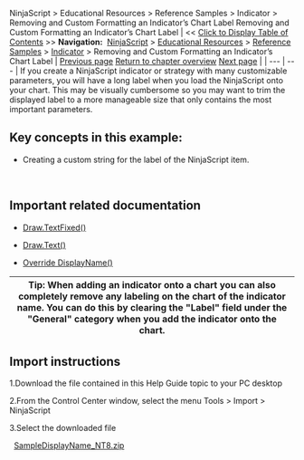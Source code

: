 ﻿
NinjaScript \> Educational Resources \> Reference Samples \> Indicator \> Removing and Custom Formatting an Indicator’s Chart Label
Removing and Custom Formatting an Indicator’s Chart Label
| \<\< [Click to Display Table of Contents](removing_and_custom_formatting.md) \>\> **Navigation:**     [NinjaScript](ninjascript.md) \> [Educational Resources](educational_resources.md) \> [Reference Samples](reference_samples.md) \> [Indicator](indicator2.md) \> Removing and Custom Formatting an Indicator’s Chart Label | [Previous page](multi-colored_plots.md) [Return to chapter overview](indicator2.md) [Next page](using_a_secondary_series_as_an.md) |
| --- | --- |
If you create a NinjaScript indicator or strategy with many customizable parameters, you will have a long label when you load the NinjaScript onto your chart. This may be visually cumbersome so you may want to trim the displayed label to a more manageable size that only contains the most important parameters.
 
## Key concepts in this example:
- Creating a custom string for the label of the NinjaScript item.

 
## Important related documentation
- [Draw.TextFixed()](draw_textfixed.md)

- [Draw.Text()](draw_text.md)

- [Override DisplayName()](indicator_displayname.md)

| Tip: When adding an indicator onto a chart you can also completely remove any labeling on the chart of the indicator name. You can do this by clearing the "Label" field under the "General" category when you add the indicator onto the chart. |
| --- |

## Import instructions
1\.Download the file contained in this Help Guide topic to your PC desktop

2\.From the Control Center window, select the menu Tools \> Import \> NinjaScript

3\.Select the downloaded file

 
[SampleDisplayName\_NT8\.zip](https://ninjatrader.com/support/helpGuides/nt8/samples/SampleDisplayName_NT8.zip)
